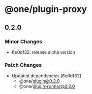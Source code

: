 # @one/plugin-proxy

## 0.2.0

### Minor Changes

- 6e0df32: release alpha version

### Patch Changes

- Updated dependencies [6e0df32]
  - @one/plugin@0.2.0
  - @one/plugin-runner@0.2.0
